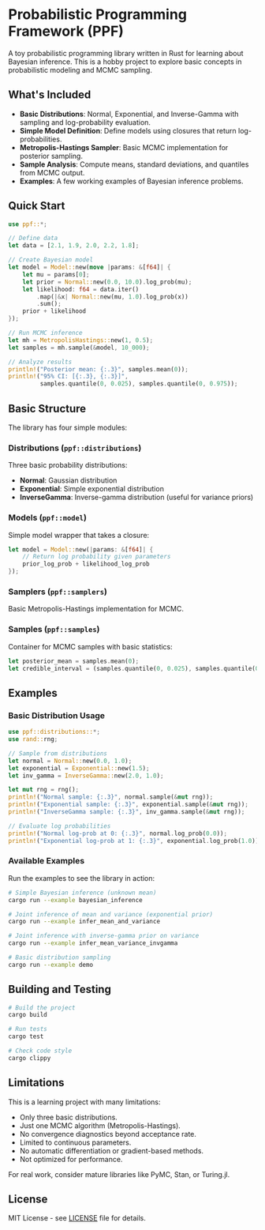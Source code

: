 # Probabilistic Programming Framework (PPF)

A toy probabilistic programming library written in Rust for learning about Bayesian inference. This is a hobby project to explore basic concepts in probabilistic modeling and MCMC sampling.

## What's Included

- **Basic Distributions**: Normal, Exponential, and Inverse-Gamma with sampling and log-probability evaluation.
- **Simple Model Definition**: Define models using closures that return log-probabilities.
- **Metropolis-Hastings Sampler**: Basic MCMC implementation for posterior sampling.
- **Sample Analysis**: Compute means, standard deviations, and quantiles from MCMC output.
- **Examples**: A few working examples of Bayesian inference problems.

## Quick Start

```rust
use ppf::*;

// Define data
let data = [2.1, 1.9, 2.0, 2.2, 1.8];

// Create Bayesian model
let model = Model::new(move |params: &[f64]| {
    let mu = params[0];
    let prior = Normal::new(0.0, 10.0).log_prob(mu);
    let likelihood: f64 = data.iter()
        .map(|&x| Normal::new(mu, 1.0).log_prob(x))
        .sum();
    prior + likelihood
});

// Run MCMC inference
let mh = MetropolisHastings::new(1, 0.5);
let samples = mh.sample(&model, 10_000);

// Analyze results
println!("Posterior mean: {:.3}", samples.mean(0));
println!("95% CI: [{:.3}, {:.3}]", 
         samples.quantile(0, 0.025), samples.quantile(0, 0.975));
```

## Basic Structure

The library has four simple modules:

### Distributions (`ppf::distributions`)
Three basic probability distributions:
- **Normal**: Gaussian distribution 
- **Exponential**: Simple exponential distribution
- **InverseGamma**: Inverse-gamma distribution (useful for variance priors)

### Models (`ppf::model`)
Simple model wrapper that takes a closure:
```rust
let model = Model::new(|params: &[f64]| {
    // Return log probability given parameters
    prior_log_prob + likelihood_log_prob
});
```

### Samplers (`ppf::samplers`) 
Basic Metropolis-Hastings implementation for MCMC.

### Samples (`ppf::samples`)
Container for MCMC samples with basic statistics:
```rust
let posterior_mean = samples.mean(0);
let credible_interval = (samples.quantile(0, 0.025), samples.quantile(0, 0.975));
```

## Examples

### Basic Distribution Usage

```rust
use ppf::distributions::*;
use rand::rng;

// Sample from distributions
let normal = Normal::new(0.0, 1.0);
let exponential = Exponential::new(1.5);
let inv_gamma = InverseGamma::new(2.0, 1.0);

let mut rng = rng();
println!("Normal sample: {:.3}", normal.sample(&mut rng));
println!("Exponential sample: {:.3}", exponential.sample(&mut rng));
println!("InverseGamma sample: {:.3}", inv_gamma.sample(&mut rng));

// Evaluate log probabilities
println!("Normal log-prob at 0: {:.3}", normal.log_prob(0.0));
println!("Exponential log-prob at 1: {:.3}", exponential.log_prob(1.0));
```

### Available Examples

Run the examples to see the library in action:

```bash
# Simple Bayesian inference (unknown mean)
cargo run --example bayesian_inference

# Joint inference of mean and variance (exponential prior)
cargo run --example infer_mean_and_variance

# Joint inference with inverse-gamma prior on variance
cargo run --example infer_mean_variance_invgamma

# Basic distribution sampling
cargo run --example demo
```

## Building and Testing

```bash
# Build the project
cargo build

# Run tests
cargo test

# Check code style
cargo clippy
```

## Limitations

This is a learning project with many limitations:
- Only three basic distributions.
- Just one MCMC algorithm (Metropolis-Hastings).
- No convergence diagnostics beyond acceptance rate.
- Limited to continuous parameters.
- No automatic differentiation or gradient-based methods.
- Not optimized for performance.

For real work, consider mature libraries like PyMC, Stan, or Turing.jl.

## License

MIT License - see [LICENSE](LICENSE) file for details.